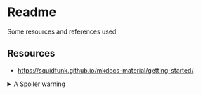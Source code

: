 # Readme

Some resources and references used

## Resources
+ https://squidfunk.github.io/mkdocs-material/getting-started/


<details> 
<summary>A Spoiler warning</summary>

Spoiler text. Note that it's important to have a space after the summary tag. You should be able to write any markdown you want inside the `<details>` tag... just make sure you close `<details>` afterward. ```javascript console.log("I'm a code block!"); ```

 </details>